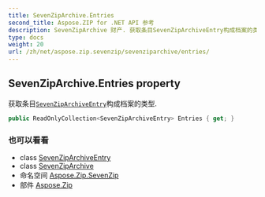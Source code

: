 ```yaml
---
title: SevenZipArchive.Entries
second_title: Aspose.ZIP for .NET API 参考
description: SevenZipArchive 财产. 获取条目SevenZipArchiveEntry构成档案的类型.
type: docs
weight: 20
url: /zh/net/aspose.zip.sevenzip/sevenziparchive/entries/
---
```

## SevenZipArchive.Entries property

获取条目[`SevenZipArchiveEntry`](../../sevenziparchiveentry/)构成档案的类型.

```csharp
public ReadOnlyCollection<SevenZipArchiveEntry> Entries { get; }
```

### 也可以看看

* class [SevenZipArchiveEntry](../../sevenziparchiveentry/)
* class [SevenZipArchive](../)
* 命名空间 [Aspose.Zip.SevenZip](../../sevenziparchive/)
* 部件 [Aspose.Zip](../../../)


